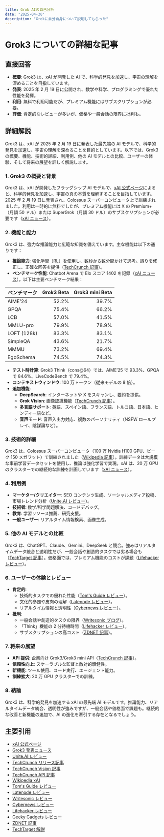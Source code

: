 ```yaml
---
title: Grok AIの自己分析
date: "2025-04-30"
description: "Grokに自分自身について説明してもらった"
---
```


# Grok3 についての詳細な記事

## 直接回答

- **概要**: Grok3 は、xAI が開発した AI で、科学的発見を加速し、宇宙の理解を深めることを目指しています。
- **発表**: 2025 年 2 月 19 日に公開され、数学や科学、プログラミングで優れた性能を発揮。
- **利用**: 無料で利用可能だが、プレミアム機能にはサブスクリプションが必要。
- **評価**: 肯定的なレビューが多いが、価格や一般会話の限界に批判も。

## 詳細解説

Grok3 は、xAI が 2025 年 2 月 19 日に発表した最先端の AI モデルで、科学的発見を加速し、宇宙の理解を深めることを目的としています。以下では、Grok3 の概要、機能、技術的詳細、利用例、他の AI モデルとの比較、ユーザーの体験、そして将来の展望を詳しく解説します。

### 1. Grok3 の概要と背景

Grok3 は、xAI が開発したフラッグシップ AI モデルで、[xAI 公式ページ](https://x.ai/)によると、科学的発見を加速し、宇宙の真の本質を理解することを目指しています。2025 年 2 月 19 日に発表され、Colossus スーパーコンピュータ上で訓練されました。利用は一時的に無料でしたが、プレミアム機能には X の Premium+（月額 50 ドル）または SuperGrok（月額 30 ドル）のサブスクリプションが必要です（[xAI ニュース](https://x.ai/news/grok-3)）。

### 2. 機能と能力

Grok3 は、強力な推論能力と広範な知識を備えています。主な機能は以下の通りです：

- **推論能力**: 強化学習（RL）を使用し、数秒から数分間かけて思考。誤りを修正し、正確な回答を提供（[TechCrunch 記事](https://techcrunch.com/2025/02/17/elon-musks-ai-company-xai-releases-its-latest-flagship-ai-grok-3/)）。
- **ベンチマーク性能**: Chatbot Arena で Elo スコア 1402 を記録（[xAI ニュース](https://x.ai/news/grok-3)）。以下は主要ベンチマーク結果：

| ベンチマーク | Grok3 Beta | Grok3 mini Beta |
| ------------ | ---------: | --------------: |
| AIME’24      |      52.2% |           39.7% |
| GPQA         |      75.4% |           66.2% |
| LCB          |      57.0% |           41.5% |
| MMLU-pro     |      79.9% |           78.9% |
| LOFT (128k)  |      83.3% |           83.1% |
| SimpleQA     |      43.6% |           21.7% |
| MMMU         |      73.2% |           69.4% |
| EgoSchema    |      74.5% |           74.3% |

- **テスト時計算**: Grok3 Think（cons@64）では、AIME’25 で 93.3%、GPQA で 84.6%、LiveCodeBench で 79.4%。
- **コンテキストウィンドウ**: 100 万トークン（従来モデルの 8 倍）。
- **追加機能**:
  - **DeepSearch**: インターネットや X をスキャンし、要約を提供。
  - **Grok Vision**: 画像認識機能（[TechCrunch 記事](https://techcrunch.com/2025/04/22/xais-grok-chatbot-can-now-see-the-world-around-it/)）。
  - **多言語サポート**: 英語、スペイン語、フランス語、トルコ語、日本語、ヒンディー語など。
  - **音声モード**: 音声入出力対応、複数のパーソナリティ（NSFW ロールプレイ、陰謀論など）。

### 3. 技術的詳細

Grok3 は、Colossus スーパーコンピュータ（100 万 Nvidia H100 GPU、ピーク 150 メガワット）で訓練されました（[Wikipedia 記事](https://en.wikipedia.org/wiki/XAI_%28company%29)）。訓練データは大規模な事前学習データセットを使用し、推論は強化学習で実現。xAI は、20 万 GPU のクラスターでの継続的な訓練を計画しています（[xAI ニュース](https://x.ai/news/grok-3)）。

### 4. 利用例

- **マーケター/クリエイター**: SEO コンテンツ生成、ソーシャルメディア投稿、市場トレンド分析（[Unite.AI レビュー](https://www.unite.ai/grok-3-review/)）。
- **技術者**: 数学/科学問題解決、コードデバッグ。
- **教育**: 学習リソース推薦、研究支援。
- **一般ユーザー**: リアルタイム情報検索、画像生成。

### 5. 他の AI モデルとの比較

Grok3 は、ChatGPT、Claude、Gemini、DeepSeek と競合。強みはリアルタイムデータ統合と透明性だが、一般会話や創造的タスクでは劣る場合も（[TechTarget 記事](https://www.techtarget.com/whatis/feature/Grok-3-model-explained-Everything-you-need-to-know)）。価格面では、プレミアム機能のコストが課題（[Lifehacker レビュー](https://lifehacker.com/tech/i-tested-grok-3-and-its-not-worth-the-price-hike)）。

### 6. ユーザーの体験とレビュー

- **肯定的**:
  - 技術的タスクでの優れた性能（[Tom's Guide レビュー](https://www.tomsguide.com/ai/i-tested-grok-3-with-5-prompts-heres-what-i-like-and-dont-like-about-this-chatbot)）。
  - 文化的参照や皮肉の理解（[Latenode レビュー](https://latenode.com/blog/grok-3-review)）。
  - リアルタイム情報と透明性（[Cybernews レビュー](https://cybernews.com/ai-tools/grok-3-ai-review/)）。
- **批判**:
  - 一般会話や創造的タスクの限界（[Writesonic ブログ](https://writesonic.com/blog/grok-3-review)）。
  - 「Think」機能の 2 分待機時間（[Lifehacker レビュー](https://lifehacker.com/tech/i-tested-grok-3-and-its-not-worth-the-price-hike)）。
  - サブスクリプションの高コスト（[ZDNET 記事](https://www.zdnet.com/article/grok-3-ai-is-now-free-to-all-x-users-heres-how-it-works/)）。

### 7. 将来の展望

- **API 提供**: 企業向け Grok3/Grok3 mini API（[TechCrunch 記事](https://techcrunch.com/2025/04/09/elon-musks-ai-company-xai-launches-an-api-for-grok-3/)）。
- **信頼性向上**: スケーラブルな監督と敵対的頑健性。
- **新機能**: ツール使用、コード実行、エージェント能力。
- **訓練拡大**: 20 万 GPU クラスターでの訓練。

### 8. 結論

Grok3 は、科学的発見を加速する xAI の最先端 AI モデルです。推論能力、リアルタイムデータ統合、透明性が強みですが、一般会話や価格面で課題も。継続的な改善と新機能の追加で、AI の進化を牽引する存在となるでしょう。

## 主要引用

- [xAI 公式ページ](https://x.ai/)
- [Grok3 発表ニュース](https://x.ai/news/grok-3)
- [Unite.AI レビュー](https://www.unite.ai/grok-3-review/)
- [TechCrunch リリース記事](https://techcrunch.com/2025/02/17/elon-musks-ai-company-xai-releases-its-latest-flagship-ai-grok-3/)
- [TechCrunch Vision 記事](https://techcrunch.com/2025/04/22/xais-grok-chatbot-can-now-see-the-world-around-it/)
- [TechCrunch API 記事](https://techcrunch.com/2025/04/09/elon-musks-ai-company-xai-launches-an-api-for-grok-3/)
- [Wikipedia xAI](https://en.wikipedia.org/wiki/XAI_%28company%29)
- [Tom's Guide レビュー](https://www.tomsguide.com/ai/i-tested-grok-3-with-5-prompts-heres-what-i-like-and-dont-like-about-this-chatbot)
- [Latenode レビュー](https://latenode.com/blog/grok-3-review)
- [Writesonic レビュー](https://writesonic.com/blog/grok-3-review)
- [Cybernews レビュー](https://cybernews.com/ai-tools/grok-3-ai-review/)
- [Lifehacker レビュー](https://lifehacker.com/tech/i-tested-grok-3-and-its-not-worth-the-price-hike)
- [Geeky Gadgets レビュー](https://www.geeky-gadgets.com/grok-3-ai-review/)
- [ZDNET 記事](https://www.zdnet.com/article/grok-3-ai-is-now-free-to-all-x-users-heres-how-it-works/)
- [TechTarget 解説](https://www.techtarget.com/whatis/feature/Grok-3-model-explained-Everything-you-need-to-know)
